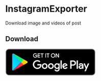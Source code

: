 # InstagramExporter

Download image and videos of post

## Download

[![alt text](./images/google-play-badge.png "Download from play store")](https://play.google.com/store/apps/details?id=com.elpixeler.instaexpo)
